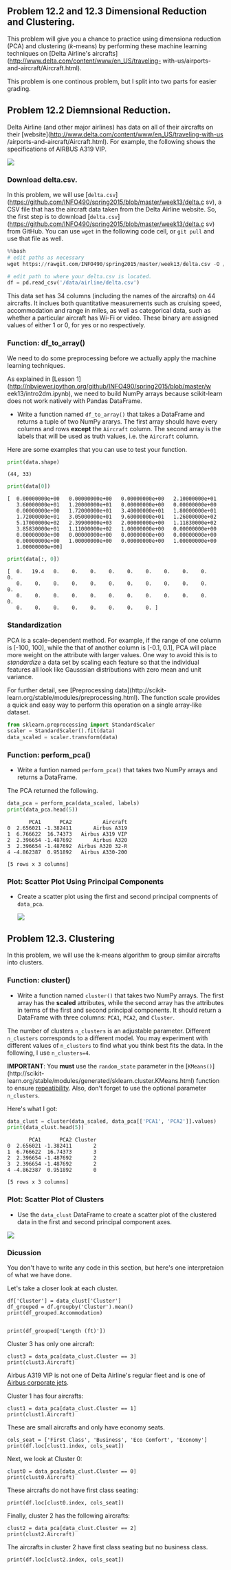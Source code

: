 ## Problem 12.2 and 12.3 Dimensional Reduction and Clustering.

This problem will give you a chance to practice using dimensiona reduction (PCA)
  and clustering ($k$-means)
  by performing these machine learning techniques on
  [Delta Airline's aircrafts](http://www.delta.com/content/www/en_US/traveling-
with-us/airports-and-aircraft/Aircraft.html).

This problem is one continous problem, but I split into two parts for easier
grading.

## Problem 12.2 Diemnsional Reduction.


Delta Airline (and other major airlines) has data on all of their aircrafts
  on their [website](http://www.delta.com/content/www/en_US/traveling-with-us
/airports-and-aircraft/Aircraft.html).
  For example, the following shows the specifications of AIRBUS A319 VIP.

<img src="images/AIRBUS_A319_VIP.png">

### Download delta.csv.

In this problem, we will use
  [`delta.csv`](https://github.com/INFO490/spring2015/blob/master/week13/delta.c
sv),
  a CSV file that has the aircraft data taken from the Delta Airline website.
  So, the first step is to download
  [`delta.csv`](https://github.com/INFO490/spring2015/blob/master/week13/delta.c
sv) from GitHub.
  You can use `wget` in the following code cell, or `git pull` and use that file
as well.

```python
%%bash
# edit paths as necessary
wget https://rawgit.com/INFO490/spring2015/master/week13/delta.csv -O /data/airline/delta.csv
```
```python
# edit path to where your delta.csv is located.
df = pd.read_csv('/data/airline/delta.csv')
```

This data set has 34 columns (including the names of the aircrafts)
  on 44 aircrafts. It inclues both quantitative measurements such as cruising
speed,
  accommodation and range in miles, as well as categorical data,
  such as whether a particular aircraft has Wi-Fi or video.
  These binary are assigned values of either 1 or 0, for yes or no respectively.


### Function: df\_to\_array()

We need to do some preprocessing before we actually apply the machine learning
techniques.

As explained in
  [Lesson 1](http://nbviewer.ipython.org/github/INFO490/spring2015/blob/master/w
eek13/intro2dm.ipynb),
  we need to build NumPy arrays because
  scikit-learn does not work natively with Pandas DataFrame.

- Write a function named `df_to_array()` that takes a DataFrame
  and returns a tuple of two NumPy ararys.
  The first array should have every columns and rows **except** the `Aircraft`
column.
  The second array is the labels that will be used as truth values, i.e. the
`Aircraft` column.


Here are some examples that you can use to test your function.

```python
print(data.shape)
```
```text
(44, 33)
```
```python
print(data[0])
```
```text
[  0.00000000e+00   0.00000000e+00   0.00000000e+00   2.10000000e+01
   3.60000000e+01   1.20000000e+01   0.00000000e+00   0.00000000e+00
   0.00000000e+00   1.72000000e+01   3.40000000e+01   1.80000000e+01
   1.72000000e+01   3.05000000e+01   9.60000000e+01   1.26000000e+02
   5.17000000e+02   2.39900000e+03   2.00000000e+00   1.11830000e+02
   3.85830000e+01   1.11000000e+02   1.00000000e+00   0.00000000e+00
   0.00000000e+00   0.00000000e+00   0.00000000e+00   0.00000000e+00
   0.00000000e+00   1.00000000e+00   0.00000000e+00   1.00000000e+00
   1.00000000e+00]
```
```python
print(data[:, 0])
```
```text
[  0.   19.4   0.    0.    0.    0.    0.    0.    0.    0.    0.    0.
   0.    0.    0.    0.    0.    0.    0.    0.    0.    0.    0.    0.
   0.    0.    0.    0.    0.    0.    0.    0.    0.    0.    0.    0.
   0.    0.    0.    0.    0.    0.    0.    0. ]
```

### Standardization

PCA is a scale-dependent method. For example, if the range of one column is
[-100, 100],
  while the that of another column is [-0.1, 0.1], PCA will place more weight
  on the attribute with larger values.
  One way to avoid this is to *standardize* a data set by
  scaling each feature so that the individual features all look like
  Gausssian distributions with zero mean and unit variance.

For further detail, see
  [Preprocessing data](http://scikit-
learn.org/stable/modules/preprocessing.html).
  The function scale provides a quick and easy way to
  perform this operation on a single array-like dataset.

```python
from sklearn.preprocessing import StandardScaler
scaler = StandardScaler().fit(data)
data_scaled = scaler.transform(data)
```

### Function: perform\_pca()

- Write a funtion named `perform_pca()` that takes two NumPy arrays
  and returns a DataFrame.

The PCA returned the following.

```python
data_pca = perform_pca(data_scaled, labels)
print(data_pca.head(5))
```
```text
       PCA1      PCA2          Aircraft
0  2.656021 -1.382411       Airbus A319
1  6.766622  16.74373   Airbus A319 VIP
2  2.396654 -1.487692       Airbus A320
3  2.396654 -1.487692  Airbus A320 32-R
4 -4.862387  0.951892   Airbus A330-200

[5 rows x 3 columns]
```

### Plot: Scatter Plot Using Principal Components

- Create a scatter plot using the first and second
  principal compnents of `data_pca`.

  <img src="images/pca_hw.png">



## Problem 12.3. Clustering

In this problem, we will use the k-means algorithm to
  group similar aircrafts into clusters.


### Function: cluster()

- Write a function named `cluster()` that takes two NumPy arrays.
  The first array has the **scaled** attributes,
  while the second array has the attributes in terms of the first
  and second principal components.
  It should return a DataFrame with three columns:
  `PCA1`, `PCA2`, and `Cluster`.

The number of clusters `n_clusters` is an adjustable parameter.
  Different `n_clusters` corresponds to a different model.
  You may experiment with different values of `n_clusters` to
  find what you think best fits the data.
  In the following, I use `n_clusters=4`.

**IMPORTANT**:
  You **must** use the `random_state` parameter in the
  [`KMeans()`](http://scikit-
learn.org/stable/modules/generated/sklearn.cluster.KMeans.html)
  function to ensure
  [repeatibility](http://scikit-learn.org/stable/developers/utilities.html).
  Also, don't forget to use the optional parameter `n_clusters`.


Here's what I got:

```python
data_clust = cluster(data_scaled, data_pca[['PCA1', 'PCA2']].values)
print(data_clust.head(5))
```
```text
       PCA1      PCA2 Cluster
0  2.656021 -1.382411       2
1  6.766622  16.74373       3
2  2.396654 -1.487692       2
3  2.396654 -1.487692       2
4 -4.862387  0.951892       0

[5 rows x 3 columns]
```


### Plot: Scatter Plot of Clusters

- Use the `data_clust` DataFrame to create a scatter plot
  of the clustered data in the first and second
  principal component axes.

<img src="images/cluster_hw.png">


### Dicussion

You don't have to write any code in this section,
  but here's one interpretaion of what we have done.

Let's take a closer look at each cluster.


    df['Cluster'] = data_clust['Cluster']
    df_grouped = df.groupby('Cluster').mean()
    print(df_grouped.Accommodation)


    print(df_grouped['Length (ft)'])

Cluster 3 has only one aircraft:


    clust3 = data_pca[data_clust.Cluster == 3]
    print(clust3.Aircraft)

Airbus A319 VIP is not one of Delta Airline's regular fleet and is one of
  [Airbus corporate jets](http://en.wikipedia.org/wiki/Airbus_Corporate_Jets).

Cluster 1 has four aircrafts:


    clust1 = data_pca[data_clust.Cluster == 1]
    print(clust1.Aircraft)

These are small aircrafts and only have economy seats.


    cols_seat = ['First Class', 'Business', 'Eco Comfort', 'Economy']
    print(df.loc[clust1.index, cols_seat])

Next, we look at Cluster 0:


    clust0 = data_pca[data_clust.Cluster == 0]
    print(clust0.Aircraft)

These aircrafts do not have first class seating:


    print(df.loc[clust0.index, cols_seat])

Finally, cluster 2 has the following aircrafts:


    clust2 = data_pca[data_clust.Cluster == 2]
    print(clust2.Aircraft)

The aircrafts in cluster 2 have first class seating but no business class.


    print(df.loc[clust2.index, cols_seat])


    
